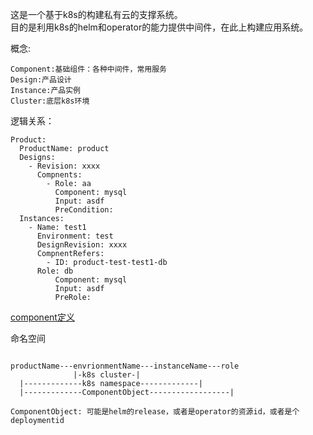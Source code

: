 这是一个基于k8s的构建私有云的支撑系统。  
目的是利用k8s的helm和operator的能力提供中间件，在此上构建应用系统。  

概念:
```
Component:基础组件：各种中间件，常用服务  
Design:产品设计
Instance:产品实例
Cluster:底层k8s环境
```

逻辑关系： 
```
Product:
  ProductName: product
  Designs:
    - Revision: xxxx
      Compnents: 
        - Role: aa
          Component: mysql
          Input: asdf
          PreCondition: 
  Instances:
    - Name: test1
      Environment: test
      DesignRevision: xxxx
      CompnentRefers: 
        - ID: product-test-test1-db
	  Role: db
          Component: mysql
          Input: asdf
          PreRole: 
```
[component定义](./components/README.md)  

命名空间
```

productName---envrionmentName---instanceName---role
              |-k8s cluster-|               
  |-------------k8s namespace-------------|
  |-------------ComponentObject------------------|
  
ComponentObject: 可能是helm的release，或者是operator的资源id，或者是个deploymentid  
```

